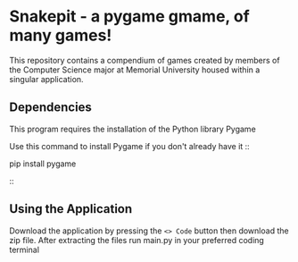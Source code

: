 # Snakepit - a pygame gmame, of many games!

This repository contains a compendium of games created by members of the Computer Science major at Memorial University housed within a singular application.

## Dependencies
This program requires the installation of the Python library Pygame

Use this command to install Pygame if you don't already have it
::

pip install pygame

::

## Using the Application
Download the application by pressing the `<> Code` button then download the zip file. After extracting the files run main.py in your preferred coding terminal 

